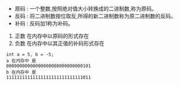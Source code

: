 * 原码 : 一个整数,按照绝对值大小转换成的二进制数,称为原码。
* 反码 : 将二进制数按位取反,所得的新二进制数称为原二进制数的反码。
* 补码 : 反码加1称为补码。

1. 正数 在内存中以原码的形式存在
2. 负数 在内存中以其正值的补码形式存在

```
int a = 5, b = -5;
a 在内存中 是
00000000000000000000000000000101
b 在内存中 是
11111111111111111111111111111011
```